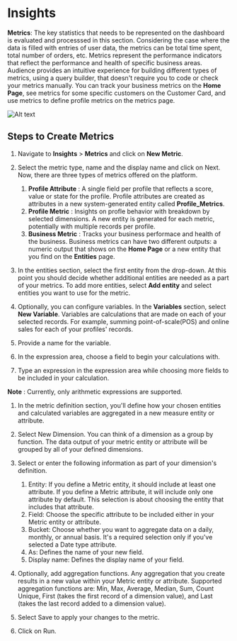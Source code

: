 # Insights

**Metrics**:  The key statistics that needs to be represented on the dashboard is evaluated and processsed in this section. Considering the case where the data is filled with entries of user data, the metrics can be total time spent, total number of orders, etc. Metrics represent the performance indicators that reflect the performance and health of specific business areas. Audience provides an intuitive experience for building different types of metrics, using a query builder, that doesn't require you to code or check your metrics manually. You can track your business metrics on the **Home Page**, see metrics for some specific customers on the Customer Card, and use metrics to define profile metrics on the metrics page.

![Alt text](https://github.com/skypointcloud/platform/blob/master/docs/doc_snippets/metrics.jpg?raw=true)

## Steps to Create Metrics

1. Navigate to **Insights** > **Metrics** and click on **New Metric**.

1. Select the metric type, name and the display name and click on Next. Now, there are three types of metrics offered on the platform.
    1. **Profile Attribute** : A single field per profile that reflects a score, value or state for the profile. Profile attributes are created as attributes in a new system-generated entity called **Profile_Metrics**.
    1. **Profile Metric** : Insights on profle behavior with breakdown by selected dimensions. A new entity is generated for each metric, potentially with multiple records per profile.
    1. **Business Metric** : Tracks your business performace and health of the business. Business metrics can have two different outputs: a numeric output that shows on the **Home Page** or a new entity that you find on the **Entities** page.

1. In the entities section, select the first entity from the drop-down. At this point you should decide whether additional entities are needed as a part of your metrics. To add more entities, select **Add entity** and select entities you want to use for the metric.

1. Optionally, you can configure variables. In the **Variables** section, select **New Variable**. Variables are calculations that are made on each of your selected records. For example, summing point-of-scale(POS) and online sales for each of your profiles' records.

1. Provide a name for the variable.

1. In the expression area, choose a field to begin your calculations with.

1. Type an expression in the expression area while choosing more fields to be included in your calculation.

**Note** : Currently, only arithmetic expressions are supported.

1. In the metric definition section, you'll define how your chosen entities and calculated variables are aggregated in a new measure entity or attribute.

1. Select New Dimension. You can think of a dimension as a group by function. The data output of your metric entity or attribute will be grouped by all of your defined dimensions.

1. Select or enter the following information as part of your dimension's definition.
    1. Entity: If you define a Metric entity, it should include at least one attribute. If you define a Metric attribute, it will include only one attribute by default. This selection is about choosing the entity that includes that attribute.
    1. Field: Choose the specific attribute to be included either in your Metric entity or attribute.
    1. Bucket: Choose whether you want to aggregate data on a daily, monthly, or annual basis. It's a required selection only if you've selected a Date type attribute.
    1. As: Defines the name of your new field.
    1. Display name: Defines the display name of your field.

1. Optionally, add aggregation functions. Any aggregation that you create results in a new value within your Metric entity or attribute. Supported aggregation functions are: Min, Max, Average, Median, Sum, Count Unique, First (takes the first record of a dimension value), and Last (takes the last record added to a dimension value).

1. Select Save to apply your changes to the metric.

1. Click on Run.
